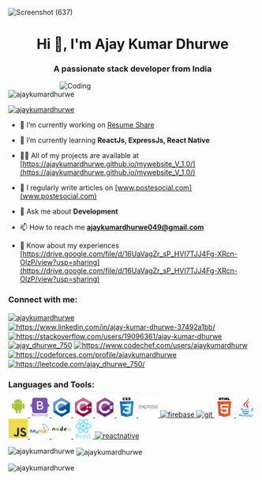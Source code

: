 <!-- this is first comment  -->
<!-- [![MasterHead](https://1.bp.blogspot.com/-7A4WynwLsMw/XbBpCXG8fHI/AAAAAAAAMt4/uOa1bpLskYgrwGbllhSu2SDj_Mig8SXJQCLcBGAsYHQ/s1600/2000_600px.gif)](https://ajaykumardhurwe.io) -->
![Screenshot (637)](https://user-images.githubusercontent.com/54279953/178101892-b9d8413e-b508-4838-b9c7-aabba38917de.png)
<h1 align="center">Hi 👋, I'm Ajay Kumar Dhurwe</h1>
<h3 align="center">A passionate stack developer from India</h3>
<img align="right" alt="Coding" width="400" src="https://cdn.dribbble.com/users/1162077/screenshots/5403918/media/d5dccb5d5818cba2c8fa0cb15fb578b3.gif">

<p align="left"> <img src="https://komarev.com/ghpvc/?username=ajaykumardhurwe&label=Profile%20views&color=0e75b6&style=flat" alt="ajaykumardhurwe" /> </p>

<p align="left"> <a href="https://twitter.com/ajaykumardhurwe" target="blank"><img src="https://img.shields.io/twitter/follow/ajaykumardhurwe?logo=twitter&style=for-the-badge" alt="ajaykumardhurwe" /></a> </p>

- 🔭 I’m currently working on [Resume Share](https://ajaykumardhurwe.github.io/mywebsite_V_1.0/)

- 🌱 I’m currently learning **ReactJs, ExpressJs, React Native**

- 👨‍💻 All of my projects are available at [https://ajaykumardhurwe.github.io/mywebsite_V_1.0/](https://ajaykumardhurwe.github.io/mywebsite_V_1.0/)

- 📝 I regularly write articles on [www.postesocial.com](www.postesocial.com)

- 💬 Ask me about **Development**

- 📫 How to reach me **ajaykumardhurwe049@gmail.com**

- 📄 Know about my experiences [https://drive.google.com/file/d/16UaVagZr_sP_HVI7TJJ4Fg-XRcn-OlzP/view?usp=sharing](https://drive.google.com/file/d/16UaVagZr_sP_HVI7TJJ4Fg-XRcn-OlzP/view?usp=sharing)

<h3 align="left">Connect with me:</h3>
<p align="left">
<a href="https://twitter.com/ajaykumardhurwe" target="blank"><img align="center" src="https://raw.githubusercontent.com/rahuldkjain/github-profile-readme-generator/master/src/images/icons/Social/twitter.svg" alt="ajaykumardhurwe" height="30" width="40" /></a>
<a href="https://linkedin.com/in/https://www.linkedin.com/in/ajay-kumar-dhurwe-37492a1bb/" target="blank"><img align="center" src="https://raw.githubusercontent.com/rahuldkjain/github-profile-readme-generator/master/src/images/icons/Social/linked-in-alt.svg" alt="https://www.linkedin.com/in/ajay-kumar-dhurwe-37492a1bb/" height="30" width="40" /></a>
<a href="https://stackoverflow.com/users/https://stackoverflow.com/users/19096361/ajay-kumar-dhurwe" target="blank"><img align="center" src="https://raw.githubusercontent.com/rahuldkjain/github-profile-readme-generator/master/src/images/icons/Social/stack-overflow.svg" alt="https://stackoverflow.com/users/19096361/ajay-kumar-dhurwe" height="30" width="40" /></a>
<a href="https://instagram.com/ajay_dhurwe_750" target="blank"><img align="center" src="https://raw.githubusercontent.com/rahuldkjain/github-profile-readme-generator/master/src/images/icons/Social/instagram.svg" alt="ajay_dhurwe_750" height="30" width="40" /></a>
<a href="https://www.codechef.com/users/https://www.codechef.com/users/ajaykumardhurw" target="blank"><img align="center" src="https://cdn.jsdelivr.net/npm/simple-icons@3.1.0/icons/codechef.svg" alt="https://www.codechef.com/users/ajaykumardhurw" height="30" width="40" /></a>
<a href="https://codeforces.com/profile/https://codeforces.com/profile/ajaykumardhurwe" target="blank"><img align="center" src="https://raw.githubusercontent.com/rahuldkjain/github-profile-readme-generator/master/src/images/icons/Social/codeforces.svg" alt="https://codeforces.com/profile/ajaykumardhurwe" height="30" width="40" /></a>
<a href="https://www.leetcode.com/https://leetcode.com/ajay_dhurwe_750/" target="blank"><img align="center" src="https://raw.githubusercontent.com/rahuldkjain/github-profile-readme-generator/master/src/images/icons/Social/leet-code.svg" alt="https://leetcode.com/ajay_dhurwe_750/" height="30" width="40" /></a>
</p>

<h3 align="left">Languages and Tools:</h3>
<p align="left"> <a href="https://developer.android.com" target="_blank" rel="noreferrer"> <img src="https://raw.githubusercontent.com/devicons/devicon/master/icons/android/android-original-wordmark.svg" alt="android" width="40" height="40"/> </a> <a href="https://getbootstrap.com" target="_blank" rel="noreferrer"> <img src="https://raw.githubusercontent.com/devicons/devicon/master/icons/bootstrap/bootstrap-plain-wordmark.svg" alt="bootstrap" width="40" height="40"/> </a> <a href="https://www.cprogramming.com/" target="_blank" rel="noreferrer"> <img src="https://raw.githubusercontent.com/devicons/devicon/master/icons/c/c-original.svg" alt="c" width="40" height="40"/> </a> <a href="https://www.w3schools.com/cpp/" target="_blank" rel="noreferrer"> <img src="https://raw.githubusercontent.com/devicons/devicon/master/icons/cplusplus/cplusplus-original.svg" alt="cplusplus" width="40" height="40"/> </a> <a href="https://www.w3schools.com/cs/" target="_blank" rel="noreferrer"> <img src="https://raw.githubusercontent.com/devicons/devicon/master/icons/csharp/csharp-original.svg" alt="csharp" width="40" height="40"/> </a> <a href="https://www.w3schools.com/css/" target="_blank" rel="noreferrer"> <img src="https://raw.githubusercontent.com/devicons/devicon/master/icons/css3/css3-original-wordmark.svg" alt="css3" width="40" height="40"/> </a> <a href="https://expressjs.com" target="_blank" rel="noreferrer"> <img src="https://raw.githubusercontent.com/devicons/devicon/master/icons/express/express-original-wordmark.svg" alt="express" width="40" height="40"/> </a> <a href="https://firebase.google.com/" target="_blank" rel="noreferrer"> <img src="https://www.vectorlogo.zone/logos/firebase/firebase-icon.svg" alt="firebase" width="40" height="40"/> </a> <a href="https://git-scm.com/" target="_blank" rel="noreferrer"> <img src="https://www.vectorlogo.zone/logos/git-scm/git-scm-icon.svg" alt="git" width="40" height="40"/> </a> <a href="https://www.w3.org/html/" target="_blank" rel="noreferrer"> <img src="https://raw.githubusercontent.com/devicons/devicon/master/icons/html5/html5-original-wordmark.svg" alt="html5" width="40" height="40"/> </a> <a href="https://www.java.com" target="_blank" rel="noreferrer"> <img src="https://raw.githubusercontent.com/devicons/devicon/master/icons/java/java-original.svg" alt="java" width="40" height="40"/> </a> <a href="https://developer.mozilla.org/en-US/docs/Web/JavaScript" target="_blank" rel="noreferrer"> <img src="https://raw.githubusercontent.com/devicons/devicon/master/icons/javascript/javascript-original.svg" alt="javascript" width="40" height="40"/> </a> <a href="https://www.mysql.com/" target="_blank" rel="noreferrer"> <img src="https://raw.githubusercontent.com/devicons/devicon/master/icons/mysql/mysql-original-wordmark.svg" alt="mysql" width="40" height="40"/> </a> <a href="https://nodejs.org" target="_blank" rel="noreferrer"> <img src="https://raw.githubusercontent.com/devicons/devicon/master/icons/nodejs/nodejs-original-wordmark.svg" alt="nodejs" width="40" height="40"/> </a> <a href="https://reactjs.org/" target="_blank" rel="noreferrer"> <img src="https://raw.githubusercontent.com/devicons/devicon/master/icons/react/react-original-wordmark.svg" alt="react" width="40" height="40"/> </a> <a href="https://reactnative.dev/" target="_blank" rel="noreferrer"> <img src="https://reactnative.dev/img/header_logo.svg" alt="reactnative" width="40" height="40"/> </a> </p>

<p><img align="left" src="https://github-readme-stats.vercel.app/api/top-langs?username=ajaykumardhurwe&show_icons=true&locale=en&layout=compact" alt="ajaykumardhurwe" /></p>

<p>&nbsp;<img align="center" src="https://github-readme-stats.vercel.app/api?username=ajaykumardhurwe&show_icons=true&locale=en" alt="ajaykumardhurwe" /></p>

<p><img align="center" src="https://github-readme-streak-stats.herokuapp.com/?user=ajaykumardhurwe&" alt="ajaykumardhurwe" /></p>
